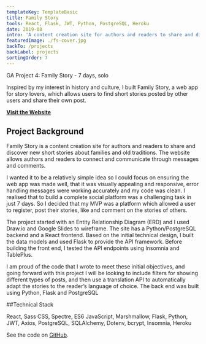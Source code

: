 ```yaml
---
templateKey: TemplateBasic
title: Family Story
tools: React, Flask, JWT, Python, PostgreSQL, Heroku
date: 2019-08
intro: 'A content creation site for authors and readers to share and discover new short stories about families and old traditions.'
featuredImage: ./fs-cover.jpg
backTo: /projects
backLabel: projects
sortingOrder: 7
---
```


GA Project 4: Family Story - 7 days, solo

Inspired by my interest in history and culture, I built Family Story, a web app for story lovers, which allows users to find short stories posted by other users and share their own post.

**<a href="https://family-story-ga.herokuapp.com" target="_blank">Visit the Website</a>**

## Project Background

Family Story is a content creation site for authors and readers to share and discover new short stories about families and old traditions. The website allows authors and readers to connect and communicate through messages and comments.

I wanted it to be a relatively simple idea so I could focus on ensuring the web app was made well, that it was visually appealing and responsive, error handling messages were working accurately and my code was clean. I realised that to build a complete social platform was a challenging task in just 7 days. So I decided that my MVP was a platform which allowed a user to register, post their stories, like and comment on the stories of others.

The project started with an Entity Relationship Diagram (ERD) and I used Draw.io and Google Slides to wireframe. The site has a Python/PostgreSQL backend and a React frontend. Based on the initial technical design, I built the data models and used Flask to provide the API framework. Before building the front end, I tested the API endpoints using Insomnia and TablePlus.

I am proud of the code that I wrote to meet these initial objectives, and going forward with this project I will be looking to include filters for showing different types of posts, and then use a translation API to automatically adapt the stories to the reader’s language of choice. The back end was built using Python, Flask and PostgreSQL

##Technical Stack

React, Sass CSS, Spectre, ES6 JavaScript, Marshmallow, Flask, Python, JWT, Axios, PostgreSQL, SQLAlchemy, Dotenv, bcrypt, Insomnia, Heroku

See the code on <a href="https://github.com/gaebar/family-story" target="_blank">GitHub</a>.
